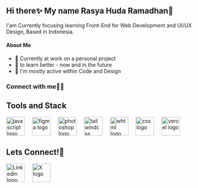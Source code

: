 ## Hi there✨ My name Rasya Huda Ramadhan👋

I'am Currently focusing learning Front-End for Web Development and UI/UX Design, 
Based in Indonesia.


#### About Me

- 🔭 Currently at work on a personal project
- 🌱 to learn better - now and in the future
- 💬 I'm mostly active within Code and Design
<h3 align="left">Connect with me🧑‍💻</h3>
<p align="left">
</p>



<h2>Tools and Stack</h2>
<div align="left">
  <img src="https://skillicons.dev/icons?i=js" height="50" alt="javascript logo"  />
  <img width="12" />
  <a href="https://www.figma.com/design/"><img src="https://skillicons.dev/icons?i=figma" height="50" alt="figma logo"  /></a>
  <img width="12" />
  <a href="https://www.adobe.com/id_id/products/photoshop.html"><img src="https://skillicons.dev/icons?i=photoshop" height="50" alt="photoshop logo"  /></a>
  <img width="12" />
  <a href="https://tailwindcss.com/"><img src="https://skillicons.dev/icons?i=tailwindcss" height="50" alt="tailwindcss logo"  /></a>
  <img width="12" />
  <img src="https://skillicons.dev/icons?i=html" height="50" alt="whtml logo"  />
  <img width="12" />
  <img src="https://skillicons.dev/icons?i=css" height="50" alt="css logo"  />
  <img width="12" />
  <img src="https://skillicons.dev/icons?i=vercel" height="50" alt="vercel logo"  />
  <img width="12" />
</div>


<h2>Lets Connect!🤞</h2>
<div align="left">
   <a href="https://www.linkedin.com/in/rasya-huda-ramadhan-8550982a3/"><img src="https://skillicons.dev/icons?i=linkedin" height="50" alt="Linkedin logo"  /></a>
  <img width="12" />
  <a href="https://x.com/seventyash"><img src="https://skillicons.dev/icons?i=x" height="50" alt="X logo"  /></a>
  <img width="12" />
</div>
